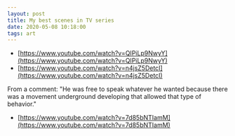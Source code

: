 ```yaml
---
layout: post
title: My best scenes in TV series
date: 2020-05-08 10:18:00
tags: art
---
```


- [https://www.youtube.com/watch?v=QIPiLp9NwyY](https://www.youtube.com/watch?v=QIPiLp9NwyY)
- [https://www.youtube.com/watch?v=n4jsZ5DetcI](https://www.youtube.com/watch?v=n4jsZ5DetcI)

From a comment: "He was free to speak whatever he wanted because there was a movement underground developing that allowed that type of behavior."

- [https://www.youtube.com/watch?v=7d85bNTIamM](https://www.youtube.com/watch?v=7d85bNTIamM)

